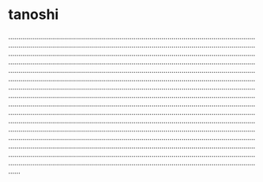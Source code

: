 # tanoshi
......................................................................................................................................................................................................................................................................................................................................................................................................................................................................................................................................................................................................................................................................................................................................................................................................................................................................................................................................................................................................................................................................................................................................................................................................................................................................................................................................................................................................................................................................................................................................................................................................................................................................................................................................................................................................................................................................................................................................................................................................................................................................
